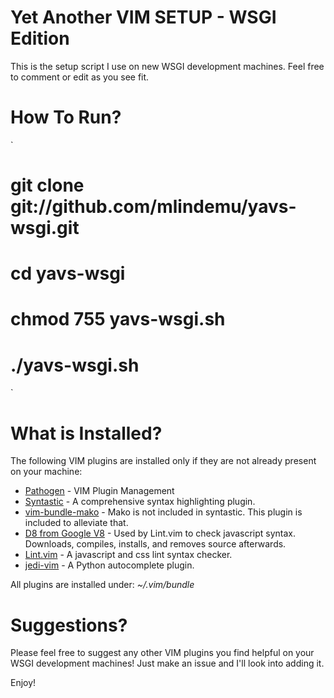 # Yet Another VIM SETUP - WSGI Edition
This is the setup script I use on new WSGI development machines.  Feel free to comment or edit as you see fit.

# How To Run?
`
# git clone git://github.com/mlindemu/yavs-wsgi.git
# cd yavs-wsgi
# chmod 755 yavs-wsgi.sh
# ./yavs-wsgi.sh
`

# What is Installed?
The following VIM plugins are installed only if they are not already present on your machine:

* [Pathogen](https://github.com/tpope/vim-pathogen) - VIM Plugin Management
* [Syntastic](https://github.com/scrooloose/syntastic) - A comprehensive syntax highlighting plugin.
* [vim-bundle-mako](https://github.com/sophacles/vim-bundle-mako) - Mako is not included in syntastic.  This plugin is included to alleviate that.
* [D8 from Google V8](https://code.google.com/p/v8/) - Used by Lint.vim to check javascript syntax.  Downloads, compiles, installs, and removes source afterwards.
* [Lint.vim](https://github.com/joestelmach/lint.vim) - A javascript and css lint syntax checker.
* [jedi-vim](https://github.com/davidhalter/jedi-vim) - A Python autocomplete plugin.

All plugins are installed under: *~/.vim/bundle*

# Suggestions?
Please feel free to suggest any other VIM plugins you find helpful on your WSGI development machines!  Just make an issue and I'll look into adding it.

Enjoy!
